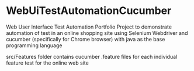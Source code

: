 # WebUiTestAutomationCucumber
Web User Interface Test Automation Portfolio Project to demonstrate automation of test in an online shopping site 
using Selenium Webdriver and cucumber (specifically for Chrome browser) with java as the base programming language

src/Features folder contains cucumber .feature files for each individual feature test for the online web site
